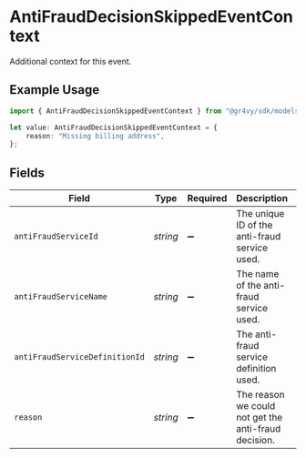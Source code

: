 # AntiFraudDecisionSkippedEventContext

Additional context for this event.

## Example Usage

```typescript
import { AntiFraudDecisionSkippedEventContext } from "@gr4vy/sdk/models/components";

let value: AntiFraudDecisionSkippedEventContext = {
    reason: "Missing billing address",
};
```

## Fields

| Field                                                | Type                                                 | Required                                             | Description                                          | Example                                              |
| ---------------------------------------------------- | ---------------------------------------------------- | ---------------------------------------------------- | ---------------------------------------------------- | ---------------------------------------------------- |
| `antiFraudServiceId`                                 | *string*                                             | :heavy_minus_sign:                                   | The unique ID of the anti-fraud service used.        |                                                      |
| `antiFraudServiceName`                               | *string*                                             | :heavy_minus_sign:                                   | The name of the anti-fraud service used.             |                                                      |
| `antiFraudServiceDefinitionId`                       | *string*                                             | :heavy_minus_sign:                                   | The anti-fraud service definition used.              |                                                      |
| `reason`                                             | *string*                                             | :heavy_minus_sign:                                   | The reason we could not get the anti-fraud decision. | Missing billing address                              |